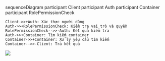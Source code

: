 sequenceDiagram
    participant Client
    participant Auth
    participant Container
    participant RolePermissionCheck

    Client->>+Auth: Xác thực người dùng
    Auth->>+RolePermissionCheck: Kiểm tra vai trò và quyền
    RolePermissionCheck-->>-Auth: Kết quả kiểm tra
    Auth->>+Container: Tìm kiếm container
    Container->>+Container: Xử lý yêu cầu tìm kiếm
    Container-->>-Client: Trả kết quả

[![](https://mermaid.ink/img/pako:eNptkc1KAzEUhV_lkq3tC2RRkLrrRtRFkWxCJnZCJ0mbuSmU0oX4HILiQhAFdecM0kXA98ibmHFsS3-yyd93zrnJXRBhM0koKeXUSyPkmeIjxzUzkMaEO1RCTbhB6BdKGjw8P_WYH6GtQa6MdIdXF7aQ59JpVZbKmn4uxZiZFmszur3eSeNKYRgeBWAe6w8BZvTzHut7BVn4MqOWb6iGPmJJYaBifacBHYcZV2kOnzALDzD181jf_iceUXaTY7fNH8RqhUkQqycYb-x2szcvpXAVXnXDVSsNYvcDNtSeZBjrNyjCN8zDiwcRq2cPuLXZFzeltZ-U0txfWdsSmSEdotNjuMpSRxeNmBHMpZaM0LTMuBszwswycdyjvZwbQSg6LzvETzKO6-4TesOLMp2mhl1bu94vfwFTC9WT?type=png)](https://mermaid.live/edit#pako:eNptkc1KAzEUhV_lkq3tC2RRkLrrRtRFkWxCJnZCJ0mbuSmU0oX4HILiQhAFdecM0kXA98ibmHFsS3-yyd93zrnJXRBhM0koKeXUSyPkmeIjxzUzkMaEO1RCTbhB6BdKGjw8P_WYH6GtQa6MdIdXF7aQ59JpVZbKmn4uxZiZFmszur3eSeNKYRgeBWAe6w8BZvTzHut7BVn4MqOWb6iGPmJJYaBifacBHYcZV2kOnzALDzD181jf_iceUXaTY7fNH8RqhUkQqycYb-x2szcvpXAVXnXDVSsNYvcDNtSeZBjrNyjCN8zDiwcRq2cPuLXZFzeltZ-U0txfWdsSmSEdotNjuMpSRxeNmBHMpZaM0LTMuBszwswycdyjvZwbQSg6LzvETzKO6-4TesOLMp2mhl1bu94vfwFTC9WT)